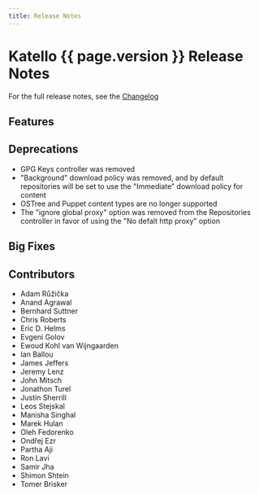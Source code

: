 ```yaml
---
title: Release Notes
---
```


# Katello {{ page.version }} Release Notes

For the full release notes, see the [Changelog](https://github.com/Katello/katello/blob/KATELLO-4.0/CHANGELOG.md)

## Features

## Deprecations
* GPG Keys controller was removed
* "Background" download policy was removed, and by default repositories will be set to use the "Immediate" download policy for content
* OSTree and Puppet content types are no longer supported
* The "ignore global proxy" option was removed from the Repositories controller in favor of using the "No defalt http proxy" option

## Big Fixes

## Contributors
* Adam Růžička
* Anand Agrawal
* Bernhard Suttner
* Chris Roberts
* Eric D. Helms
* Evgeni Golov
* Ewoud Kohl van Wijngaarden
* Ian Ballou
* James Jeffers
* Jeremy Lenz
* John Mitsch
* Jonathon Turel
* Justin Sherrill
* Leos Stejskal
* Manisha Singhal
* Marek Hulan
* Oleh Fedorenko
* Ondřej Ezr
* Partha Aji
* Ron Lavi
* Samir Jha
* Shimon Shtein
* Tomer Brisker


